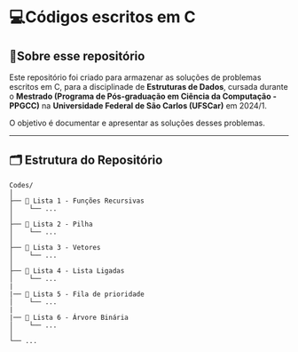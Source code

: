 # 💻Códigos escritos em C

## 🎯Sobre esse repositório

Este repositório foi criado para armazenar as soluções de problemas escritos em C, para a disciplinade de **Estruturas de Dados**, cursada durante o **Mestrado (Programa de Pós-graduação em Ciência da Computação - PPGCC)** na **Universidade Federal de São Carlos (UFSCar)** em 2024/1.

O objetivo é documentar e apresentar as soluções desses problemas.

---

## 🗂️ Estrutura do Repositório

```
Codes/
│
├── 📁 Lista 1 - Funções Recursivas
│    └── ...
│
├── 📁 Lista 2 - Pilha
│    └── ...
│
├── 📁 Lista 3 - Vetores
│    └── ...
│
├── 📁 Lista 4 - Lista Ligadas
│    └── ...
|
|── 📁 Lista 5 - Fila de prioridade
│    └── ...
|
|── 📁 Lista 6 - Árvore Binária
│    └── ...
│
└── ...
```





